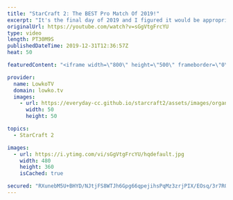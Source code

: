 ```yaml
---
title: "StarCraft 2: The BEST Pro Match Of 2019!"
excerpt: "It's the final day of 2019 and I figured it would be appropriate to cast what is my favourite professional game of StarCraft 2 this year. In this video I cast a match that was played earlier this year between Serral and soO during IEM Katowice.  If you would have told me a few years ago that a Zerg versus"
originalUrl: https://youtube.com/watch?v=sGgVtgFrcYU
type: video
length: PT30M9S
publishedDateTime: 2019-12-31T12:36:57Z
heat: 50

featuredContent: "<iframe width=\"800\" height=\"500\" frameborder=\"0\" src=\"https://www.youtube.com/embed/sGgVtgFrcYU\" allow=\"accelerometer; autoplay; encrypted-media; gyroscope; picture-in-picture\" allowfullscreen></iframe>"

provider:
  name: LowkoTV
  domain: lowko.tv
  images:
    - url: https://everyday-cc.github.io/starcraft2/assets/images/organizations/lowko.tv-50x50.jpg
      width: 50
      height: 50

topics:
  - StarCraft 2

images:
  - url: https://i.ytimg.com/vi/sGgVtgFrcYU/hqdefault.jpg
    width: 480
    height: 360
    isCached: true

secured: "RXunebM5U+BHYD/NJtjFS8WTJh6Gpg66qpejihsPqMz3zrjPIX/EOsq/3r7RQBlIePSR6w2bw5sJ8e+0bqTnwsUW1/+CPeElFhMBzD316a3FJ3fGx0PqEF/P/WjReYKanoLjmWHiWmdY3IbjtCk/Up6nfCiIZWw5CTF70g+JhADoT/SG5psrai/GaKz9du7GInDNfoVuTgQR6Xlm+nHzh5hTYZ98A95xRbB7MW9SHXjYbFVB2s9YYlxZsRojou5q1XfI6ey1kKMwm7GNZ0nw4uB+RKJqbgAPIgpAcx2g1aRgBuf9+x1Lddbd1VHl74UCwVsRzbZxi6ZgGWSbO+CQbYLc0Jhdzcvy+TPqQcH9ttplC4LlqWlPRAVMjpToRr6hjbihltbiOql0qSC1n5RgzSBfz8Rkn2CYy6mmrazPn6QJyr3h6J/x2uwmndBlGrfj;NktQbjwoCEzeBY1Rak2ZEw=="
---
```


